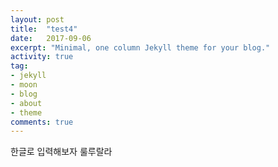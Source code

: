 ```yaml
---
layout: post
title:  "test4"
date:   2017-09-06
excerpt: "Minimal, one column Jekyll theme for your blog."
activity: true
tag:
- jekyll 
- moon
- blog
- about
- theme
comments: true
---
```

한글로 입력해보자 룰루랄라
